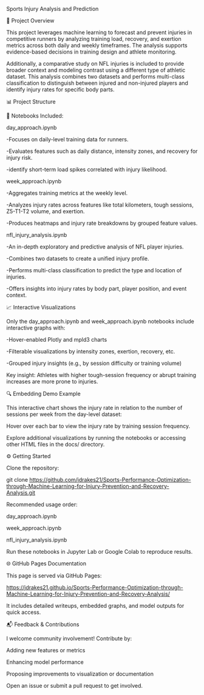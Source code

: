 Sports Injury Analysis and Prediction

🧠 Project Overview

This project leverages machine learning to forecast and prevent injuries in competitive runners by analyzing training load, recovery, and exertion metrics across both daily and weekly timeframes. The analysis supports evidence-based decisions in training design and athlete monitoring.

Additionally, a comparative study on NFL injuries is included to provide broader context and modeling contrast using a different type of athletic dataset. This analysis combines two datasets and performs multi-class classification to distinguish between injured and non-injured players and identify injury rates for specific body parts.

📊 Project Structure

📁 Notebooks Included:

day_approach.ipynb

-Focuses on daily-level training data for runners.

-Evaluates features such as daily distance, intensity zones, and recovery for injury risk.

-identify short-term load spikes correlated with injury likelihood.

week_approach.ipynb

-Aggregates training metrics at the weekly level.

-Analyzes injury rates across features like total kilometers, tough sessions, Z5-T1-T2 volume, and exertion.

-Produces heatmaps and injury rate breakdowns by grouped feature values.

nfl_injury_analysis.ipynb

-An in-depth exploratory and predictive analysis of NFL player injuries.

-Combines two datasets to create a unified injury profile.

-Performs multi-class classification to predict the type and location of injuries.

-Offers insights into injury rates by body part, player position, and event context.

📈 Interactive Visualizations

Only the day_approach.ipynb and week_approach.ipynb notebooks include interactive graphs with:

-Hover-enabled Plotly and mpld3 charts

-Filterable visualizations by intensity zones, exertion, recovery, etc.

-Grouped injury insights (e.g., by session difficulty or training volume)

Key insight: Athletes with higher tough-session frequency or abrupt training increases are more prone to injuries.

🔍 Embedding Demo Example

This interactive chart shows the injury rate in relation to the number of sessions per week from the day-level dataset:

Hover over each bar to view the injury rate by training session frequency.

Explore additional visualizations by running the notebooks or accessing other HTML files in the docs/ directory.

⚙️ Getting Started

Clone the repository:

git clone https://github.com/jdrakes21/Sports-Performance-Optimization-through-Machine-Learning-for-Injury-Prevention-and-Recovery-Analysis.git

Recommended usage order:

day_approach.ipynb

week_approach.ipynb

nfl_injury_analysis.ipynb

Run these notebooks in Jupyter Lab or Google Colab to reproduce results.

🌐 GitHub Pages Documentation

This page is served via GitHub Pages:

https://jdrakes21.github.io/Sports-Performance-Optimization-through-Machine-Learning-for-Injury-Prevention-and-Recovery-Analysis/

It includes detailed writeups, embedded graphs, and model outputs for quick access.

📬 Feedback & Contributions

I welcome community involvement! Contribute by:

Adding new features or metrics

Enhancing model performance

Proposing improvements to visualization or documentation

Open an issue or submit a pull request to get involved.

